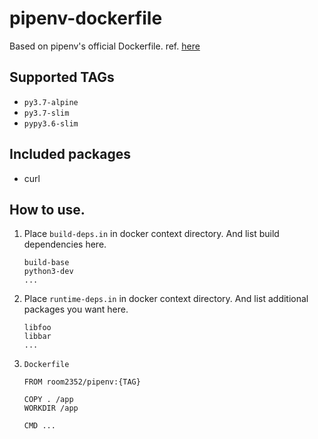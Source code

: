# pipenv-dockerfile

Based on pipenv's official Dockerfile.
ref. [here](https://github.com/pypa/pipenv/blob/master/Dockerfile)


## Supported TAGs

* `py3.7-alpine`
* `py3.7-slim`
* `pypy3.6-slim`


## Included packages

* curl


## How to use.

1. Place `build-deps.in` in docker context directory.
And list build dependencies here.

    ```
    build-base
    python3-dev
    ...
    ```

2. Place `runtime-deps.in` in docker context directory.
And list additional packages you want here.

    ```
    libfoo
    libbar
    ...
    ```

2. `Dockerfile`

    ```
    FROM room2352/pipenv:{TAG}

    COPY . /app
    WORKDIR /app

    CMD ...
    ```

